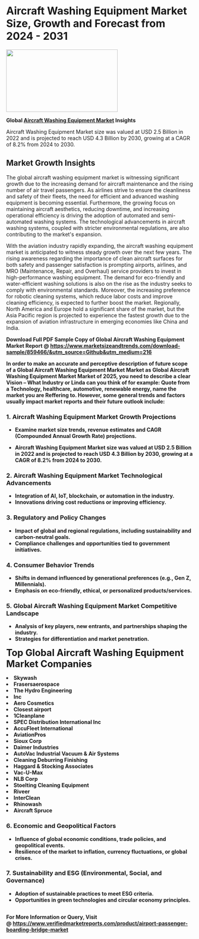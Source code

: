 <H1>Aircraft Washing Equipment Market Size, Growth and Forecast from 2024 - 2031</H1><img class="aligncenter size-medium wp-image-584254" src="https://thirdeyenews.in/wp-content/uploads/2024/09/Global-Market-Research-300x168.jpeg" alt="" width="300" height="168" /><p><strong>Global&nbsp;<a href="https://www.marketsizeandtrends.com/download-sample/859466/&amp;utm_source=Github&utm_medium=216">Aircraft Washing Equipment Market</a> Insights</strong></p><p>Aircraft Washing Equipment Market size was valued at USD 2.5 Billion in 2022 and is projected to reach USD 4.3 Billion by 2030, growing at a CAGR of 8.2% from 2024 to 2030.</p><p><h2>Market Growth Insights</h2> <p>The global aircraft washing equipment market is witnessing significant growth due to the increasing demand for aircraft maintenance and the rising number of air travel passengers. As airlines strive to ensure the cleanliness and safety of their fleets, the need for efficient and advanced washing equipment is becoming essential. Furthermore, the growing focus on maintaining aircraft aesthetics, reducing downtime, and increasing operational efficiency is driving the adoption of automated and semi-automated washing systems. The technological advancements in aircraft washing systems, coupled with stricter environmental regulations, are also contributing to the market's expansion.</p> <p><strong></strong></p> <p>With the aviation industry rapidly expanding, the aircraft washing equipment market is anticipated to witness steady growth over the next few years. The rising awareness regarding the importance of clean aircraft surfaces for both safety and passenger satisfaction is prompting airports, airlines, and MRO (Maintenance, Repair, and Overhaul) service providers to invest in high-performance washing equipment. The demand for eco-friendly and water-efficient washing solutions is also on the rise as the industry seeks to comply with environmental standards. Moreover, the increasing preference for robotic cleaning systems, which reduce labor costs and improve cleaning efficiency, is expected to further boost the market. Regionally, North America and Europe hold a significant share of the market, but the Asia Pacific region is projected to experience the fastest growth due to the expansion of aviation infrastructure in emerging economies like China and India.</p> <p><strong></p><p><span class=""><strong>Download Full PDF Sample Copy of Global Aircraft Washing Equipment Market Report</strong> @ <a href="https://www.marketsizeandtrends.com/download-sample/859466/&amp;utm_source=Github&utm_medium=216" target="_blank">https://www.marketsizeandtrends.com/download-sample/859466/&amp;utm_source=Github&utm_medium=216</a></span></p><p>In order to make an accurate and perceptive description of future scope of a Global&nbsp;Aircraft Washing Equipment Market Market as Global&nbsp;Aircraft Washing Equipment Market Market of 2025, you need to describe a clear Vision &ndash; What Industry or Linda can you think of for example: Quote from a Technology, healthcare, automotive, renewable energy, name the market you are Reffering to. However, some general trends and factors usually impact market reports and their future outlook include:</p><h3>1.&nbsp;<strong>Aircraft Washing Equipment Market Growth Projections</strong></h3><ul><li>Examine market size trends, revenue estimates and CAGR (Compounded Annual Growth Rate) projections.</li><li><p>Aircraft Washing Equipment Market size was valued at USD 2.5 Billion in 2022 and is projected to reach USD 4.3 Billion by 2030, growing at a CAGR of 8.2% from 2024 to 2030.</p></li></ul><h3>2.&nbsp;<strong>Aircraft Washing Equipment Market Technological Advancements</strong></h3><ul><li>Integration of AI, IoT, blockchain, or automation in the industry.</li><li>Innovations driving cost reductions or improving efficiency.</li></ul><h3>3.&nbsp;<strong>Regulatory and Policy Changes</strong></h3><ul><li>Impact of global and regional regulations, including sustainability and carbon-neutral goals.</li><li>Compliance challenges and opportunities tied to government initiatives.</li></ul><h3>4.&nbsp;<strong>Consumer Behavior Trends</strong></h3><ul><li>Shifts in demand influenced by generational preferences (e.g., Gen Z, Millennials).</li><li>Emphasis on eco-friendly, ethical, or personalized products/services.</li></ul><h3>5.&nbsp;<strong>Global Aircraft Washing Equipment Market Competitive Landscape</strong></h3><ul><li>Analysis of key players, new entrants, and partnerships shaping the industry.</li><li>Strategies for differentiation and market penetration.</li></ul><p data-pm-slice="1 1 []"><span style="color: inherit; font-family: inherit; font-size: 25px;">Top Global Aircraft Washing Equipment Market Companies</span></p><div class="" data-test-id=""><p><li>Skywash</li><li> Frasersaerospace</li><li> The Hydro Engineering</li><li> Inc</li><li> Aero Cosmetics</li><li> Closest airport</li><li> 1Cleanplane</li><li> SPEC Distribution International Inc</li><li> AccuFleet International</li><li> AviationPros</li><li> Sioux Corp</li><li> Daimer Industries</li><li> AutoVac Industrial Vacuum & Air Systems</li><li> Cleaning Deburring Finishing</li><li> Haggard & Stocking Associates</li><li> Vac-U-Max</li><li> NLB Corp</li><li> Stoelting Cleaning Equipment</li><li> Riveer</li><li> InterClean</li><li> Rhinowash</li><li> Aircraft Spruce</li></p></div><h3>6.&nbsp;<strong>Economic and Geopolitical Factors</strong></h3><ul><li>Influence of global economic conditions, trade policies, and geopolitical events.</li><li>Resilience of the market to inflation, currency fluctuations, or global crises.</li></ul><h3>7.&nbsp;<strong>Sustainability and ESG (Environmental, Social, and Governance)</strong></h3><ul><li>Adoption of sustainable practices to meet ESG criteria.</li><li>Opportunities in green technologies and circular economy principles.</li></ul><h2><strong style="font-size: 14px;">For More Information or Query, Visit @&nbsp;</strong><a style="background-color: #ffffff; font-size: 14px;" href="https://www.marketsizeandtrends.com/report/aircraft-washing-equipment-market/" target="_blank">https://www.verifiedmarketreports.com/product/airport-passenger-boarding-bridge-market</a></h2>
